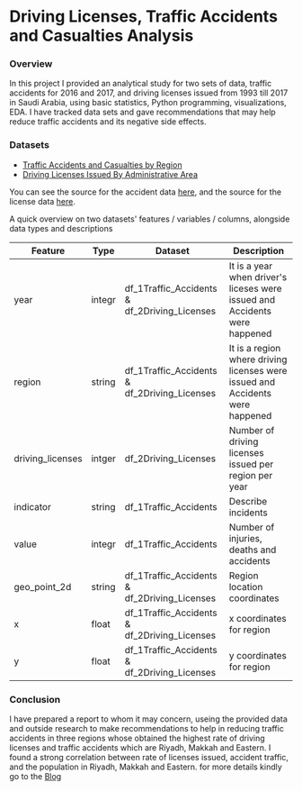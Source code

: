 <h1> Driving Licenses, Traffic Accidents and Casualties Analysis </h1>

<h3> Overview </h3>
In this project I provided an analytical study for two sets of data,  traffic accidents for 2016 and 2017,  and  driving licenses issued from  1993 till 2017  in Saudi Arabia, using basic statistics, Python programming, visualizations, EDA. I have tracked data sets and gave recommendations that may help reduce traffic accidents and its negative side effects. 


<h3> Datasets </h3>

- [Traffic Accidents and Casualties by Region](/data/saudi-arabia-traffic-accidents-and-casualties-injured-dead-2008.csv)
- [Driving Licenses Issued By Administrative Area](/data/saudi-arabia-driving-licenses-issued-in-the-kingdom-2004-2008.csv)

You can see the source for the accident data [here](https://datasource.kapsarc.org/explore/dataset/saudi-arabia-traffic-accidents-and-casualties-injured-dead-2008/), and the source for the license data [here](https://datasource.kapsarc.org/explore/dataset/saudi-arabia-traffic-accidents-and-casualties-injured-dead-2008/). 

A quick overview on two datasets'  features / variables / columns, alongside data types and descriptions

|Feature|Type|Dataset|Description|
|---|---|---|---|
|year|integr|df_1Traffic_Accidents & df_2Driving_Licenses|It is a year when driver's liceses were issued and Accidents were happened|
|region|string|df_1Traffic_Accidents & df_2Driving_Licenses|It is a region where driving licenses were issued and Accidents were happened|
|driving_licenses|intger|df_2Driving_Licenses|Number of driving licenses issued per region per year|
|indicator|string| df_1Traffic_Accidents | Describe incidents |
|value|integr| df_1Traffic_Accidents | Number of injuries, deaths and accidents |
|  geo_point_2d  | string | df_1Traffic_Accidents & df_2Driving_Licenses |Region location coordinates |
|x| float | df_1Traffic_Accidents & df_2Driving_Licenses | x coordinates for region |
|y| float | df_1Traffic_Accidents & df_2Driving_Licenses | y coordinates for region |



<h3>Conclusion</h3>
I have prepared a report to whom it may concern, useing the  provided data and outside research to make recommendations to help in reducing traffic accidents in three regions whose obtained the highest rate of driving licenses and traffic accidents which are Riyadh, Makkah and Eastern.
I found  a strong correlation between rate  of licenses issued, accident traffic, and  the population in Riyadh, Makkah and Eastern. 
for more details kindly go to the <a href="https://medium.com/@aljadelra/https-medium-com-aljadelra-driving-licenses-traffic-accidents-a49f28e99767
">Blog</a>



